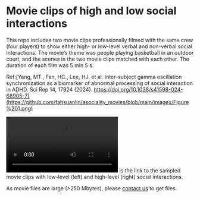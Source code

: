 # Movie clips of high and low social interactions

This repo includes two movie clips professionally filmed with the same crew (four players) to show either high- or low-level verbal and non-verbal social interactions. The movie’s theme was people playing basketball in an outdoor court, and the scenes in the two movie clips matched with each other. The duration of each film was 5 min 5 s.  

Ref:[Yang, MT., Fan, HC., Lee, HJ. et al. Inter-subject gamma oscillation synchronization as a biomarker of abnormal processing of social interaction in ADHD. Sci Rep 14, 17924 (2024). https://doi.org/10.1038/s41598-024-68905-7](https://github.com/fahsuanlin/asociality_movies/blob/main/images/Figure%201.png)

![Here](https://github.com/fahsuanlin/asociality_movies/blob/main/doc/social_movie_basketball_trim1.mov) is the link to the sampled movie clips with low-level (left) and high-level (right) social interactions.

As movie files are large (>250 Mbytes), please [contact us](mailto:fhlin@sri.utoronto.ca) to get files.
